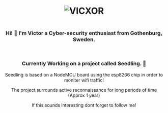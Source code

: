 <body>
  <head>
  </head>
<h1 align="center">
  <br>
  <a> <img src="https://i.imgur.com/1psZJ4k.png" alt="VICXOR"></a>
</h1>
<h3 align="center">
  <br>
 Hi! 👋 I'm Victor a Cyber-security enthusiast from Gothenburg, Sweden.
</h3>
<br>
<h3 align="center"> Currently Working on a project called Seedling. 🌱 </h3>
<p align="center"> Seedling is based on a NodeMCU board using the esp8266 chip in order to moniter wifi traffic! </p>
<p align="center"> The project surrounds active reconnaissance for long periods of time (Approx 1 year)</p>
<p align="center"> If this sounds interesting dont forget to follow me!</p>
</body>

